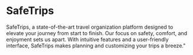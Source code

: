 # SafeTrips
SafeTrips, a state-of-the-art travel organization platform designed to elevate your journey from start to finish. Our focus on safety, comfort, and enjoyment sets us apart. With intuitive features and a user-friendly interface, SafeTrips makes planning and customizing your trips a breeze."
